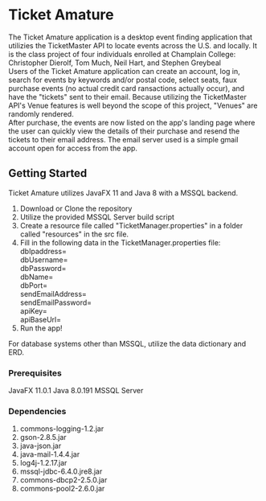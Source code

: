 # Ticket Amature

The Ticket Amature application is a desktop event finding application that utilizies the TicketMaster API to locate events across the U.S. and locally.
It is the class project of four individuals enrolled at Champlain College:
Christopher Dierolf,
Tom Much,
Neil Hart, and
Stephen Greybeal
<br>
Users of the Ticket Amature application can create an account, log in, search for events by keywords and/or postal code, select seats, faux purchase events (no actual credit card ransactions actually occur), and have the "tickets" sent to their email. Because utilizing the TicketMaster API's Venue features is well beyond the scope of this project, "Venues" are randomly rendered. <br>
After purchase, the events are now listed on the app's landing page where the user can quickly view the details of their purchase and resend the tickets to their email address. The email server used is a simple gmail account open for access from the app.

## Getting Started

Ticket Amature utilizes JavaFX 11 and Java 8 with a MSSQL backend.
<br>

1. Download or Clone the repository
2. Utilize the provided MSSQL Server build script
3. Create a resource file called "TicketManager.properties" in a folder called "resources" in the src file.
4. Fill in the following data in the TicketManager.properties file:<br>
   dbIpaddress=<br>
   dbUsername=<br>
   dbPassword=<br>
   dbName=<br>
   dbPort=<br>
   sendEmailAddress=<br>
   sendEmailPassword=<br>
   apiKey=<br>
   apiBaseUrl=<br>
5. Run the app!

For database systems other than MSSQL, utilize the data dictionary and ERD.

### Prerequisites

JavaFX 11.0.1
Java 8.0.191
MSSQL Server

### Dependencies

1. commons-logging-1.2.jar
2. gson-2.8.5.jar
3. java-json.jar
4. java-mail-1.4.4.jar
5. log4j-1.2.17.jar
6. mssql-jdbc-6.4.0.jre8.jar
7. commons-dbcp2-2.5.0.jar
8. commons-pool2-2.6.0.jar
